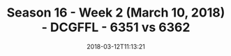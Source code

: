 ---
title: Season 16 - Week 2 (March 10, 2018) - DCGFFL - 6351 vs 6362
teams_score:
- team: 6351
  score: 29
- team: 6362
  score: 26
mvp: Jared Calfee, Brian Donohoe
game-ball: MopTop, Daniel Honeycutt
season: 16
week: 2
date: '2018-03-12T11:13:21'
pageid: season-16-week-2-march-10-2018-6351-vs-6362
---